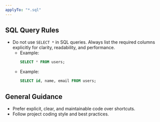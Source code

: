 ```yaml
---
applyTo: "*.sql"
---
```


## SQL Query Rules
- Do not use `SELECT *` in SQL queries. Always list the required columns explicitly for clarity, readability, and performance.
  - Example:  
    ```sql
    SELECT * FROM users;
    ```
  - Example:  
    ```sql
    SELECT id, name, email FROM users;
    ```

## General Guidance
- Prefer explicit, clear, and maintainable code over shortcuts.
- Follow project coding style and best practices.
